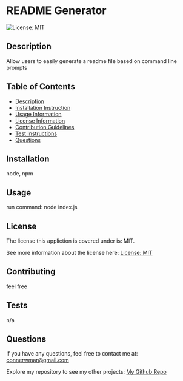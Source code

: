 # README Generator
  ![License: MIT](https://img.shields.io/badge/License-MIT-yellow.svg)
  
  ## Description
  Allow users to easily generate a readme file based on command line prompts
  
  ## Table of Contents
  - [Description](#description)
  - [Installation Instruction](#installation)
  - [Usage Information](#usage)
  - [License Information](#license)
  - [Contribution Guidelines](#contributing)
  - [Test Instructions](#tests)
  - [Questions](#questions)
  
  ## Installation
  node, npm
  
  ## Usage
  run command: node index.js
  
   ## License
  The license this appliction is covered under is: MIT.
  
  See more information about the license here: [License: MIT](https://opensource.org/licenses/MIT)
  
  
  ## Contributing
  feel free
  
  ## Tests
  n/a
  
  ## Questions
  
  If you have any questions, feel free to contact me at: [connerwmar@gmail.com](mailto:connerwmar@gmail.com)

  Explore my repository to see my other projects: [My Github Repo](https://github.com/conartisttt)

    
  